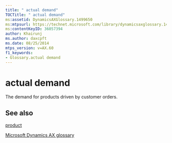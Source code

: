 ```yaml
---
title: " actual demand"
TOCTitle: " actual demand"
ms:assetid: DynamicsAXGlossary.1499650
ms:mtpsurl: https://technet.microsoft.com/library/dynamicsaxglossary.1499650(v=AX.60)
ms:contentKeyID: 36057394
author: Khairunj
ms.author: daxcpft
ms.date: 08/25/2014
mtps_version: v=AX.60
f1_keywords:
- Glossary.actual demand
---
```


# actual demand

The demand for products driven by customer orders.

## See also

[product](product.md)

[Microsoft Dynamics AX glossary](glossary/microsoft-dynamics-ax-glossary.md)

  


